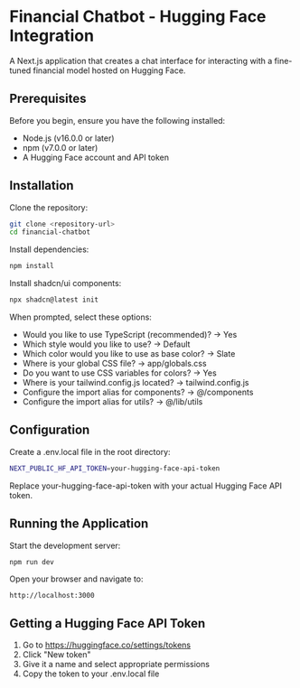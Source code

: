 # Financial Chatbot - Hugging Face Integration

A Next.js application that creates a chat interface for interacting with a fine-tuned financial model hosted on Hugging Face.

## Prerequisites

Before you begin, ensure you have the following installed:

- Node.js (v16.0.0 or later)
- npm (v7.0.0 or later)
- A Hugging Face account and API token

## Installation

Clone the repository:

```bash
git clone <repository-url>
cd financial-chatbot
```

Install dependencies:

```bash
npm install
```

Install shadcn/ui components:

```bash
npx shadcn@latest init
```

When prompted, select these options:

  - Would you like to use TypeScript (recommended)? → Yes
  - Which style would you like to use? → Default
  - Which color would you like to use as base color? → Slate
  - Where is your global CSS file? → app/globals.css
  - Do you want to use CSS variables for colors? → Yes
  - Where is your tailwind.config.js located? → tailwind.config.js
  - Configure the import alias for components? → @/components
  - Configure the import alias for utils? → @/lib/utils

## Configuration

Create a .env.local file in the root directory:

```bash
NEXT_PUBLIC_HF_API_TOKEN=your-hugging-face-api-token
```

Replace your-hugging-face-api-token with your actual Hugging Face API token.

## Running the Application

Start the development server:

```bash
npm run dev
```

Open your browser and navigate to:

```plaintext
http://localhost:3000
```
## Getting a Hugging Face API Token

1. Go to https://huggingface.co/settings/tokens
2. Click "New token"
3. Give it a name and select appropriate permissions
4. Copy the token to your .env.local file